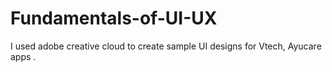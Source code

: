 # Fundamentals-of-UI-UX

I used adobe creative cloud to create sample UI designs for Vtech, Ayucare apps  .





